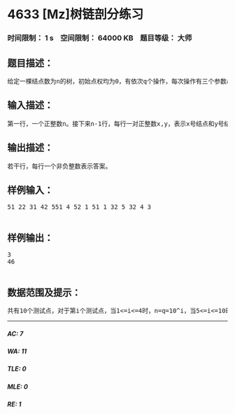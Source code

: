 # 4633 [Mz]树链剖分练习   
### 时间限制： 1 s&nbsp;&nbsp;&nbsp;&nbsp;空间限制： 64000 KB&nbsp;&nbsp;&nbsp;&nbsp;题目等级： 大师  
## 题目描述：  

<pre>
给定一棵结点数为n的树，初始点权均为0，有依次q个操作，每次操作有三个参数a,b,c，当a=1时，表示给b号结点到c号结点路径上的所有点（包括b,c，下同）权值都增加1，当a=2时，表示询问b号结点到c号结点路径上的所有点权值之和。
</pre>
  
  
## 输入描述：  

<pre>
第一行，一个正整数n。接下来n-1行，每行一对正整数x,y，表示x号结点和y号结点之间有一条边。第n+1行，一个正整数q。最后q行，每行一组正整数a,b,c，表示操作的三个参数。b和c可能相等。保证数据都是合法的。
</pre>
  
  
## 输出描述：  

<pre>
若干行，每行一个非负整数表示答案。
</pre>
  
  
## 样例输入：  

<pre>
51 22 31 42 551 4 52 1 51 1 32 5 32 4 3  

</pre>
  
  
## 样例输出：  

<pre>
3  
46  

</pre>
  
  
## 数据范围及提示：  

<pre>
共有10个测试点，对于第i个测试点，当1<=i<=4时，n=q=10^i，当5<=i<=10时，n=q=10000*i。
</pre>
  
  
***  

##### AC: 7  
##### WA: 11  
##### TLE: 0  
##### MLE: 0  
##### RE: 1  
